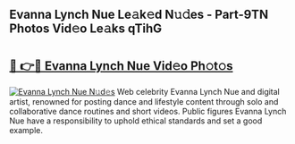 ## Evanna Lynch Nue Le𝚊k𝚎d N𝚞𝚍es - Part-9TN Photos Vid𝚎o Le𝚊ks qTihG

# <h2><a href="http://fbaqr2u.evod.top/?m=Evanna+Lynch+Nue">🔗 👉🔴 Evanna Lynch Nue Vid𝚎o Ph𝚘t𝚘s</a></h2>

[![Evanna Lynch Nue N𝚞d𝚎s](https://i.imgur.com/8V9OHl7.gif)](http://fbaqr2u.evod.top/?m=Evanna+Lynch+Nue)
Web celebrity Evanna Lynch Nue and digital artist, renowned for posting dance and lifestyle content through solo and collaborative dance routines and short videos. Public figures Evanna Lynch Nue have a responsibility to uphold ethical standards and set a good example. 

